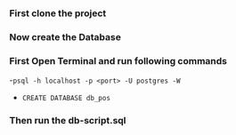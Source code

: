 
### First clone the project
### Now create the Database
### First Open Terminal and run following commands
-`psql -h localhost -p <port> -U postgres -W`
- `CREATE DATABASE db_pos`
### Then run the db-script.sql
